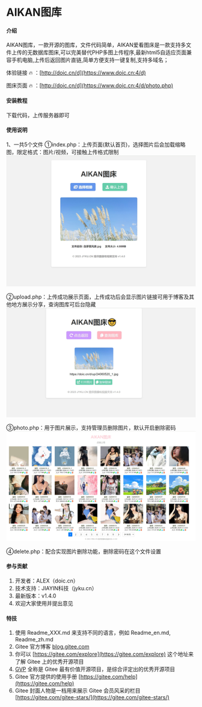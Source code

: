 # AIKAN图库

#### 介绍
AIKAN图库，一款开源的图库，文件代码简单，AIKAN爱看图床是一款支持多文件上传的无数据库图床,可以完美替代PHP多图上传程序,最新html5自适应页面兼容手机电脑,上传后返回图片直链,简单方便支持一键复制,支持多域名；

体验链接 :fire: ：[http://doic.cn/d](https://www.doic.cn:4/d)

图床页面 :fire: ：[http://doic.cn/d](https://www.doic.cn:4/d/photo.php)


#### 安装教程

下载代码，上传服务器即可

#### 使用说明

1、一共5个文件
①index.php：上传页面(默认首页)，选择图片后会加载缩略图，限定格式：图片/视频，可接触上传格式限制
![输入图片说明](%E4%B8%8A%E4%BC%A0%E5%B1%95%E7%A4%BA.png)

②upload.php：上传成功展示页面，上传成功后会显示图片链接可用于博客及其他地方展示分享，查询图库可后台隐藏
![输入图片说明](%E6%88%90%E5%8A%9F%E5%B1%95%E7%A4%BA.png)

③photo.php：用于图片展示，支持管理员删除图片，默认开启删除密码
![输入图片说明](%E5%9B%BE%E5%BA%8A%E5%B1%95%E7%A4%BA.png)

④delete.php：配合实现图片删除功能，删除密码在这个文件设置

#### 参与贡献

1.  开发者：ALEX（doic.cn）
2.  技术支持：JIAYIN科技（jyku.cn）
3.  最新版本：v1.4.0
4.  欢迎大家使用并提出意见


#### 特技

1.  使用 Readme\_XXX.md 来支持不同的语言，例如 Readme\_en.md, Readme\_zh.md
2.  Gitee 官方博客 [blog.gitee.com](https://blog.gitee.com)
3.  你可以 [https://gitee.com/explore](https://gitee.com/explore) 这个地址来了解 Gitee 上的优秀开源项目
4.  [GVP](https://gitee.com/gvp) 全称是 Gitee 最有价值开源项目，是综合评定出的优秀开源项目
5.  Gitee 官方提供的使用手册 [https://gitee.com/help](https://gitee.com/help)
6.  Gitee 封面人物是一档用来展示 Gitee 会员风采的栏目 [https://gitee.com/gitee-stars/](https://gitee.com/gitee-stars/)
